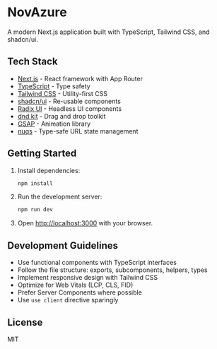# NovAzure

A modern Next.js application built with TypeScript, Tailwind CSS, and shadcn/ui.

## Tech Stack

- [Next.js](https://nextjs.org/) - React framework with App Router
- [TypeScript](https://www.typescriptlang.org/) - Type safety
- [Tailwind CSS](https://tailwindcss.com/) - Utility-first CSS
- [shadcn/ui](https://ui.shadcn.com/) - Re-usable components
- [Radix UI](https://www.radix-ui.com/) - Headless UI components
- [dnd kit](https://dndkit.com/) - Drag and drop toolkit
- [GSAP](https://greensock.com/gsap/) - Animation library
- [nuqs](https://nuqs.47ng.com/) - Type-safe URL state management

## Getting Started

1. Install dependencies:
   ```bash
   npm install
   ```

2. Run the development server:
   ```bash
   npm run dev
   ```

3. Open [http://localhost:3000](http://localhost:3000) with your browser.


## Development Guidelines

- Use functional components with TypeScript interfaces
- Follow the file structure: exports, subcomponents, helpers, types
- Implement responsive design with Tailwind CSS
- Optimize for Web Vitals (LCP, CLS, FID)
- Prefer Server Components where possible
- Use `use client` directive sparingly

## License

MIT
